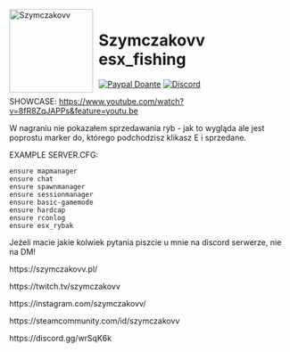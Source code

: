 <img width="150" height="150" align="left" style="float: left; margin: 0 10px 0 0;" alt="Szymczakovv" src="https://i.imgur.com/42AnCgD.jpg">  

# Szymczakovv esx_fishing
[![Paypal Doante](https://img.shields.io/badge/paypal-donate-blue.svg)](https://www.paypal.me/oplatyprimerp)
[![Discord](https://discordapp.com/api/guilds/252317073814978561/embed.png)](https://discord.gg/wrSqK6k)

SHOWCASE: https://www.youtube.com/watch?v=8fR8ZqJAPPs&feature=youtu.be
<p></p>
W nagraniu nie pokazałem sprzedawania ryb - jak to wygląda ale jest poprostu marker do, którego podchodzisz klikasz E i sprzedane.

EXAMPLE SERVER.CFG:
```
ensure mapmanager
ensure chat
ensure spawnmanager
ensure sessionmanager
ensure basic-gamemode
ensure hardcap
ensure rconlog
ensure esx_rybak
```
Jeżeli macie jakie kolwiek pytania piszcie u mnie na discord serwerze, nie na DM!

<p></p>
https://szymczakovv.pl/
<p></p>
https://twitch.tv/szymczakovv
<p></p>
https://instagram.com/szymczakovv/
<p></p>
https://steamcommunity.com/id/szymczakovv

<p></p>
https://discord.gg/wrSqK6k
